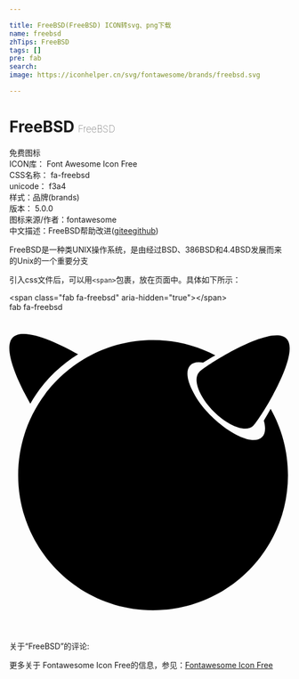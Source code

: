 ```yaml
---

title: FreeBSD(FreeBSD) ICON转svg、png下载
name: freebsd
zhTips: FreeBSD
tags: []
pre: fab
search: 
image: https://iconhelper.cn/svg/fontawesome/brands/freebsd.svg

---
```


# FreeBSD  <small style="font-size: 60%;font-weight: 100">FreeBSD</small>


<div class="detail-page">
<p>
<span><span class="badge-success badge">免费图标</span> </span>
<br/>
<span>
ICON库：
<span class="badge-secondary badge">Font Awesome Icon Free</span> 
</span>
<br/>
<span>
CSS名称：
<span class="badge-secondary badge">fa-freebsd</span> 
</span>
<br/>
<span>
unicode：
<span class="badge-secondary badge">f3a4</span> 
<copy-btn content='f3a4' btn-title=""></copy-btn>
<copy-btn :content='String.fromCodePoint(parseInt("f3a4", 16))' btn-title="复制U"></copy-btn>
</span><br/><span>样式：<span class="badge-light badge">品牌(brands)</span></span>
<br/>
<span>
版本：
<span class="badge-secondary badge">5.0.0</span> 
</span>
<br/>
<span>图标来源/作者：<span class="badge-light badge">fontawesome</span></span> 
<br/>
<span class="zh-detail">中文描述：<span class="badge-primary badge">FreeBSD</span><span class="help-link"><span>帮助改进</span>(<a href="https://gitee.com/liuwave/icon-helper/edit/master/json/fontawesome/brands/freebsd.json" target="_blank" rel="noopener noreferrer">gitee</a><a href="https://github.com/liuwave/icon-helper/edit/master/json/fontawesome/brands/freebsd.json" target="_blank" rel="noopener noreferrer">github</a></span>)</span><br/>
</p>
</div><div class="description description alert alert-light">FreeBSD是一种类UNIX操作系统，是由经过BSD、386BSD和4.4BSD发展而来的Unix的一个重要分支</div>
<div class="alert alert-dark">
  <i class="fab fa-freebsd fa-xs"></i>
  <i class="fab fa-freebsd fa-sm"></i>
  <i class="fab fa-freebsd fa-lg"></i>
  <i class="fab fa-freebsd fa-2x"></i>
  <i class="fab fa-freebsd fa-3x"></i>
  <i class="fab fa-freebsd fa-5x"></i>
  <i class="fab fa-freebsd fa-7x"></i>
</div>
<div>
  <p>引入css文件后，可以用<code>&lt;span&gt;</code>包裹，放在页面中。具体如下所示：    
  </p>
  <div class="alert alert-primary" style="font-size: 14px">
    &lt;span class="fab fa-freebsd" aria-hidden="true"&gt;&lt;/span&gt;
    <copy-btn content='<span class="fab fa-freebsd" aria-hidden="true"></span>'></copy-btn>
  </div>
  <div class="alert alert-secondary">
    <i class="fab fa-freebsd"
    style="font-size: 24px"
    aria-hidden="true"></i> fab fa-freebsd
    <copy-btn content="fab fa-freebsd" btn-title="复制图标名称"></copy-btn>
  </div>
</div>
<div id="svg" class="svg-wrap">
<svg xmlns="http://www.w3.org/2000/svg" viewBox="0 0 448 512"><path d="M303.7 96.2c11.1-11.1 115.5-77 139.2-53.2 23.7 23.7-42.1 128.1-53.2 139.2-11.1 11.1-39.4.9-63.1-22.9-23.8-23.7-34.1-52-22.9-63.1zM109.9 68.1C73.6 47.5 22 24.6 5.6 41.1c-16.6 16.6 7.1 69.4 27.9 105.7 18.5-32.2 44.8-59.3 76.4-78.7zM406.7 174c3.3 11.3 2.7 20.7-2.7 26.1-20.3 20.3-87.5-27-109.3-70.1-18-32.3-11.1-53.4 14.9-48.7 5.7-3.6 12.3-7.6 19.6-11.6-29.8-15.5-63.6-24.3-99.5-24.3-119.1 0-215.6 96.5-215.6 215.6 0 119 96.5 215.6 215.6 215.6S445.3 380.1 445.3 261c0-38.4-10.1-74.5-27.7-105.8-3.9 7-7.6 13.3-10.9 18.8z"/></svg>
</div>
<detail full-name='fa-freebsd'></detail>
<div>
<p>关于“FreeBSD”的评论:</p>
</div>
<Vssue title="关于“FreeBSD”的评论" ></Vssue>    
<div><p>更多关于  Fontawesome Icon Free的信息，参见：<a target="_blank" href="https://iconhelper.cn/fontawesome.html">Fontawesome Icon Free</a>
</p></div>
